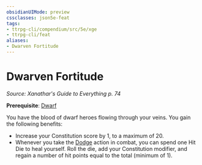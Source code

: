 ```yaml
---
obsidianUIMode: preview
cssclasses: json5e-feat
tags:
- ttrpg-cli/compendium/src/5e/xge
- ttrpg-cli/feat
aliases:
- Dwarven Fortitude
---
```

# Dwarven Fortitude
*Source: Xanathar's Guide to Everything p. 74*  

**Prerequisite**: [Dwarf](/3-Mechanics/CLI/races/dwarf-xphb.md)

You have the blood of dwarf heroes flowing through your veins. You gain the following benefits:

- Increase your Constitution score by 1, to a maximum of 20.  
- Whenever you take the [Dodge](/3-Mechanics/CLI/actions.md#Dodge) action in combat, you can spend one Hit Die to heal yourself. Roll the die, add your Constitution modifier, and regain a number of hit points equal to the total (minimum of 1).